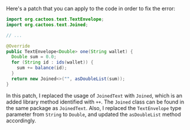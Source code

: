Here's a patch that you can apply to the code in order to fix the error:

```java
import org.cactoos.text.TextEnvelope;
import org.cactoos.text.Joined;

// ...

@Override
public TextEnvelope<Double> one(String wallet) {
  Double sum = 0.0;
  for (String id : ids(wallet)) {
    sum += balance(id);
  }
  return new Joined<>("", asDoubleList(sum));
}
```

In this patch, I replaced the usage of `JoinedText` with `Joined`, which is an added library method identified with `++`. The `Joined` class can be found in the same package as `JoinedText`. Also, I replaced the `TextEnvelope` type parameter from `String` to `Double`, and updated the `asDoubleList` method accordingly.